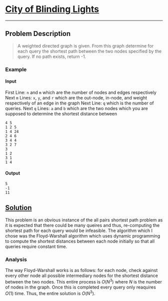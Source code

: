 [_metadata_:tags]:- "HackerRank all_pairs_shortest_path Graph dynamaic_programming"

# [City of Blinding Lights](https://www.hackerrank.com/challenges/floyd-city-of-blinding-lights/problem)

---

## Problem Description
> A weighted directed graph is given. From this graph determine for each query the shortest path between the two nodes specified by the query. If no path exists, return -1.

### Example
#### Input
First Line: `n` and `m` which are the number of nodes and edges respectively
Next `m` Lines: `x`, `y`, and `r` which are the out-node, in-node, and weight respectively of an edge in the graph
Next Line: `q` which is the number of queries.
Next `q` Lines: `a` and `b` which are the two nodes which you are supposed to determine the shortest distance between
```
4 5
1 2 5
1 4 24
2 4 6
3 4 4
3 2 7
3
1 2
3 1
1 4
```
#### Output
```
5
-1
11
```

## [Solution](%PUBLIC_URL%/solutions/city_of_blinding_lights.cpp)
This problem is an obvious instance of the all pairs shortest path problem as it is expected that there could be many queires and thus, re-computing the shortest path for each query would be infeasible. The algorithm which I chose was the Floyd-Warshall algorithm which uses dynamic programming to compute the shortest distances between each node initially so that all queries require constant time.

### Analysis
The way Floyd-Warshall works is as follows: for each node, check against every other node all possible intermediary nodes for the shortest distance between the two nodes. This entire process is $O(N^3)$ where $N$ is the number of nodes in the graph. Once this is completed every query only reaquires $O(1)$ time. Thus, the entire solution is $O(N^3)$.